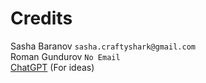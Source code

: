 # Credits

Sasha Baranov  `sasha.craftyshark@gmail.com`  
Roman Gundurov  `No Email`  
[ChatGPT](chat.openai.com) (For ideas)  
